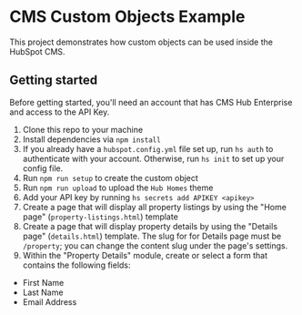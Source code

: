 # CMS Custom Objects Example

This project demonstrates how custom objects can be used inside the HubSpot CMS.

## Getting started

Before getting started, you'll need an account that has CMS Hub Enterprise and access to the API Key.

1. Clone this repo to your machine
2. Install dependencies via `npm install`
3. If you already have a `hubspot.config.yml` file set up, run `hs auth` to authenticate with your account. Otherwise, run `hs init` to set up your config file.
4. Run `npm run setup` to create the custom object
5. Run `npm run upload` to upload the `Hub Homes` theme
6. Add your API key by running `hs secrets add APIKEY <apikey>`
7. Create a page that will display all property listings by using the "Home page" (`property-listings.html`) template
8. Create a page that will display property details by using the "Details page" (`details.html`) template. The slug for for Details page must be `/property`; you can change the content slug under the page's settings.
9. Within the "Property Details" module, create or select a form that contains the following fields:
- First Name
- Last Name
- Email Address
